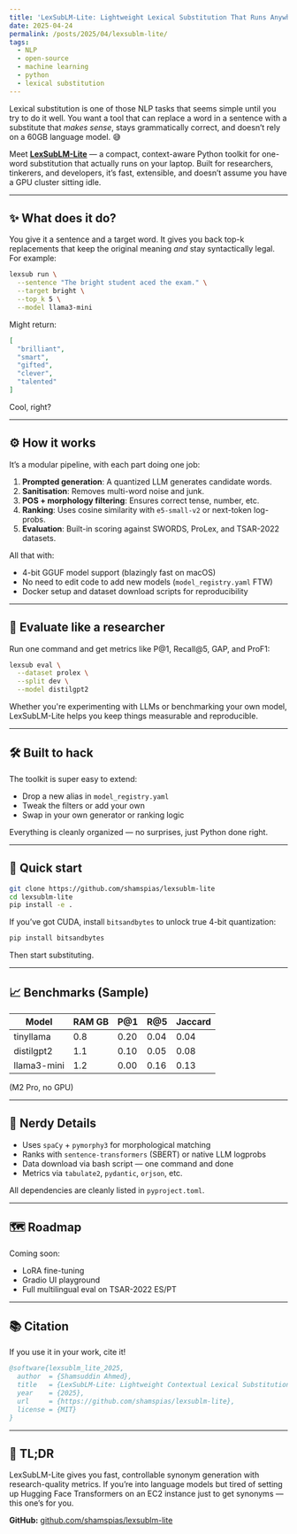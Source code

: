 ```yaml
---
title: 'LexSubLM-Lite: Lightweight Lexical Substitution That Runs Anywhere'
date: 2025-04-24
permalink: /posts/2025/04/lexsublm-lite/
tags:
  - NLP
  - open-source
  - machine learning
  - python
  - lexical substitution
---
```


Lexical substitution is one of those NLP tasks that seems simple until you try to do it well. You want a tool that can replace a word in a sentence with a substitute that *makes sense*, stays grammatically correct, and doesn’t rely on a 60GB language model. 😅

Meet **[LexSubLM-Lite](https://github.com/shamspias/lexsublm-lite)** — a compact, context-aware Python toolkit for one-word substitution that actually runs on your laptop. Built for researchers, tinkerers, and developers, it’s fast, extensible, and doesn’t assume you have a GPU cluster sitting idle.

---

## ✨ What does it do?

You give it a sentence and a target word. It gives you back top-k replacements that keep the original meaning *and* stay syntactically legal. For example:

```bash
lexsub run \
  --sentence "The bright student aced the exam." \
  --target bright \
  --top_k 5 \
  --model llama3-mini
```

Might return:
```json
[
  "brilliant",
  "smart",
  "gifted",
  "clever",
  "talented"
]
```

Cool, right?

---

## ⚙️ How it works

It’s a modular pipeline, with each part doing one job:

1. **Prompted generation**: A quantized LLM generates candidate words.
2. **Sanitisation**: Removes multi-word noise and junk.
3. **POS + morphology filtering**: Ensures correct tense, number, etc.
4. **Ranking**: Uses cosine similarity with `e5-small-v2` or next-token log-probs.
5. **Evaluation**: Built-in scoring against SWORDS, ProLex, and TSAR-2022 datasets.

All that with:
- 4-bit GGUF model support (blazingly fast on macOS)
- No need to edit code to add new models (`model_registry.yaml` FTW)
- Docker setup and dataset download scripts for reproducibility

---

## 🧪 Evaluate like a researcher

Run one command and get metrics like P@1, Recall@5, GAP, and ProF1:

```bash
lexsub eval \
  --dataset prolex \
  --split dev \
  --model distilgpt2
```

Whether you're experimenting with LLMs or benchmarking your own model, LexSubLM-Lite helps you keep things measurable and reproducible.

---

## 🛠️ Built to hack

The toolkit is super easy to extend:
- Drop a new alias in `model_registry.yaml`
- Tweak the filters or add your own
- Swap in your own generator or ranking logic

Everything is cleanly organized — no surprises, just Python done right.

---

## 🚀 Quick start

```bash
git clone https://github.com/shamspias/lexsublm-lite
cd lexsublm-lite
pip install -e .
```

If you’ve got CUDA, install `bitsandbytes` to unlock true 4-bit quantization:

```bash
pip install bitsandbytes
```

Then start substituting.

---

## 📈 Benchmarks (Sample)

| Model         | RAM GB | P@1 | R@5 | Jaccard |
|---------------|--------|-----|-----|---------|
| tinyllama     | 0.8    | 0.20| 0.04| 0.04    |
| distilgpt2    | 1.1    | 0.10| 0.05| 0.08    |
| llama3-mini   | 1.2    | 0.00| 0.16| 0.13    |

(M2 Pro, no GPU)

---

## 🧠 Nerdy Details

- Uses `spaCy` + `pymorphy3` for morphological matching
- Ranks with `sentence-transformers` (SBERT) or native LLM logprobs
- Data download via bash script — one command and done
- Metrics via `tabulate2`, `pydantic`, `orjson`, etc.

All dependencies are cleanly listed in `pyproject.toml`.

---

## 🗺️ Roadmap

Coming soon:

- LoRA fine-tuning
- Gradio UI playground
- Full multilingual eval on TSAR-2022 ES/PT

---

## 📚 Citation

If you use it in your work, cite it!

```bibtex
@software{lexsublm_lite_2025,
  author  = {Shamsuddin Ahmed},
  title   = {LexSubLM-Lite: Lightweight Contextual Lexical Substitution Toolkit},
  year    = {2025},
  url     = {https://github.com/shamspias/lexsublm-lite},
  license = {MIT}
}
```

---

## 🧵 TL;DR

LexSubLM-Lite gives you fast, controllable synonym generation with research-quality metrics. If you’re into language models but tired of setting up Hugging Face Transformers on an EC2 instance just to get synonyms — this one’s for you.

**GitHub:** [github.com/shamspias/lexsublm-lite](https://github.com/shamspias/lexsublm-lite)